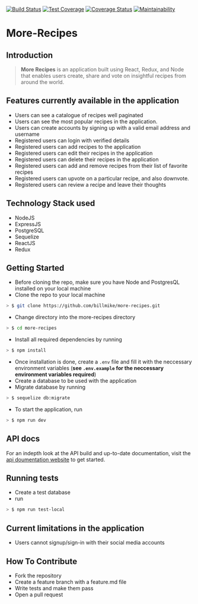 [![Build Status](https://travis-ci.org/Billmike/More-Recipes.svg?branch=develop)](https://travis-ci.org/Billmike/More-Recipes)  [![Test Coverage](https://api.codeclimate.com/v1/badges/4eec654ff50f54688b72/test_coverage)](https://codeclimate.com/github/Billmike/More-Recipes/test_coverage)  [![Coverage Status](https://coveralls.io/repos/github/Billmike/More-Recipes/badge.svg?branch=chore%2Ffix-all-tests)](https://coveralls.io/github/Billmike/More-Recipes?branch=chore%2Ffix-all-tests)
[![Maintainability](https://api.codeclimate.com/v1/badges/1edfdfe474ad69a6dccc/maintainability)](https://codeclimate.com/github/Billmike/More-Recipes/maintainability)

# More-Recipes
## Introduction
> **More Recipes** is an application built using React, Redux, and Node that enables users create, share and vote on insightful recipes from around the world.

## Features currently available in the application
* Users can see a catalogue of recipes well paginated
* Users can see the most popular recipes in the application.
* Users can create accounts by signing up with a valid email address and username
* Registered users can login with verified details
* Registered users can add recipes to the application
* Registered users can edit their recipes in the application
* Registered users can delete their recipes in the application
* Registered users can add and remove recipes from their list of favorite recipes
* Registered users can upvote on a particular recipe, and also downvote.
* Registered users can review a recipe and leave their thoughts

## Technology Stack used
* NodeJS
* ExpressJS
* PostgreSQL
* Sequelize
* ReactJS
* Redux

## Getting Started
* Before cloning the repo, make sure you have Node and PostgresQL installed on your local machine
* Clone the repo to your local machine
```sh
> $ git clone https://github.com/billmike/more-recipes.git
```
* Change directory into the more-recipes directory
```sh
> $ cd more-recipes
```
* Install all required dependencies by running
```sh
> $ npm install
```
* Once installation is done, create a ```.env``` file and fill it with the neccessary environment variables (**see ```.env.example``` for the neccessary environment variables required**)
* Create a database to be used with the application
* Migrate database by running 
```sh
> $ sequelize db:migrate
```
* To start the application, run 
```sh
> $ npm run dev
```

##  API docs
For an indepth look at the API build and up-to-date documentation, visit the [api doumentation website](https://more-recipes-app1.herokuapp.com/api-docs) to get started.

##  Running tests
*  Create a test database
* run
```sh
> $ npm run test-local
```

## Current limitations in the application
* Users cannot signup/sign-in with their social media accounts

## How To Contribute
* Fork the repository
* Create a feature branch with a feature.md file
* Write tests and make them pass
* Open a pull request


